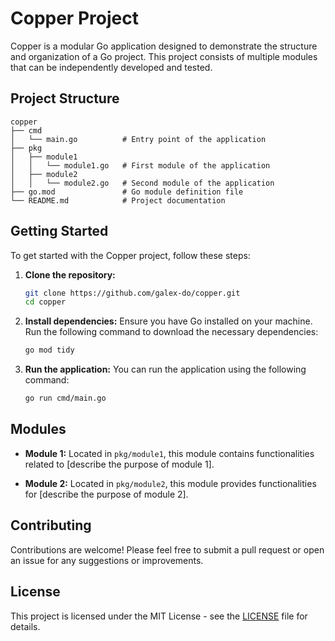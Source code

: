 # Copper Project

Copper is a modular Go application designed to demonstrate the structure and organization of a Go project. This project consists of multiple modules that can be independently developed and tested.

## Project Structure

```
copper
├── cmd
│   └── main.go          # Entry point of the application
├── pkg
│   ├── module1
│   │   └── module1.go   # First module of the application
│   ├── module2
│   │   └── module2.go   # Second module of the application
├── go.mod               # Go module definition file
└── README.md            # Project documentation
```

## Getting Started

To get started with the Copper project, follow these steps:

1. **Clone the repository:**
   ```bash
   git clone https://github.com/galex-do/copper.git
   cd copper
   ```

2. **Install dependencies:**
   Ensure you have Go installed on your machine. Run the following command to download the necessary dependencies:
   ```bash
   go mod tidy
   ```

3. **Run the application:**
   You can run the application using the following command:
   ```bash
   go run cmd/main.go
   ```

## Modules

- **Module 1:** Located in `pkg/module1`, this module contains functionalities related to [describe the purpose of module 1].
  
- **Module 2:** Located in `pkg/module2`, this module provides functionalities for [describe the purpose of module 2].

## Contributing

Contributions are welcome! Please feel free to submit a pull request or open an issue for any suggestions or improvements.

## License

This project is licensed under the MIT License - see the [LICENSE](LICENSE) file for details.